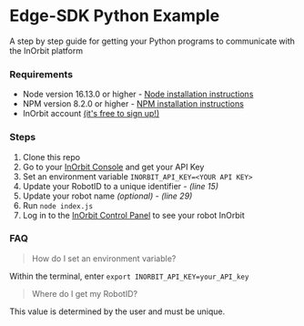 # Edge-SDK Python Example
A step by step guide for getting your Python programs to communicate with the InOrbit platform 

### Requirements
- Node version 16.13.0 or higher - [Node installation instructions](https://nodejs.org/en/)
- NPM version 8.2.0 or higher - [NPM installation instructions](https://www.npmjs.com/)
- InOrbit account [(it's free to sign up!)](https://control.inorbit.ai/ "InOrbit")


### Steps
1. Clone this repo
3. Go to your [InOrbit Console](console.inorbit.ai) and get your API Key
4. Set an environment variable `INORBIT_API_KEY=<YOUR API KEY>`
5. Update your RobotID to a unique identifier - *(line 15)*
6. Update your robot name *(optional)* - *(line 29)*
7. Run `node index.js`
8. Log in to the [InOrbit Control Panel](control.inorbit.ai) to see your robot InOrbit

### FAQ
>How do I set an environment variable?

Within the terminal, enter `export INORBIT_API_KEY=your_API_key`

>Where do I get my RobotID?

This value is determined by the user and must be unique. 